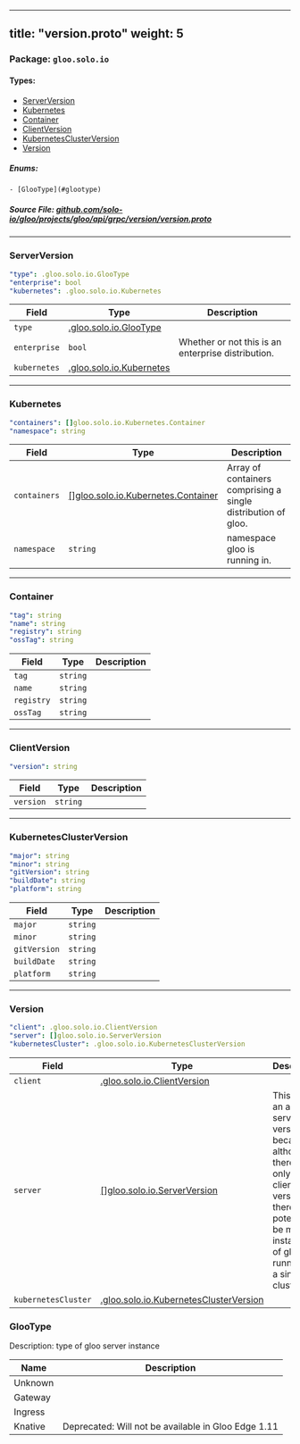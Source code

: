 
---
title: "version.proto"
weight: 5
---

<!-- Code generated by solo-kit. DO NOT EDIT. -->


### Package: `gloo.solo.io` 
#### Types:


- [ServerVersion](#serverversion)
- [Kubernetes](#kubernetes)
- [Container](#container)
- [ClientVersion](#clientversion)
- [KubernetesClusterVersion](#kubernetesclusterversion)
- [Version](#version)
  

 

##### Enums:


	- [GlooType](#glootype)



##### Source File: [github.com/solo-io/gloo/projects/gloo/api/grpc/version/version.proto](https://github.com/solo-io/gloo/blob/main/projects/gloo/api/grpc/version/version.proto)





---
### ServerVersion



```yaml
"type": .gloo.solo.io.GlooType
"enterprise": bool
"kubernetes": .gloo.solo.io.Kubernetes

```

| Field | Type | Description |
| ----- | ---- | ----------- | 
| `type` | [.gloo.solo.io.GlooType](../version.proto.sk/#glootype) |  |
| `enterprise` | `bool` | Whether or not this is an enterprise distribution. |
| `kubernetes` | [.gloo.solo.io.Kubernetes](../version.proto.sk/#kubernetes) |  |




---
### Kubernetes



```yaml
"containers": []gloo.solo.io.Kubernetes.Container
"namespace": string

```

| Field | Type | Description |
| ----- | ---- | ----------- | 
| `containers` | [[]gloo.solo.io.Kubernetes.Container](../version.proto.sk/#container) | Array of containers comprising a single distribution of gloo. |
| `namespace` | `string` | namespace gloo is running in. |




---
### Container



```yaml
"tag": string
"name": string
"registry": string
"ossTag": string

```

| Field | Type | Description |
| ----- | ---- | ----------- | 
| `tag` | `string` |  |
| `name` | `string` |  |
| `registry` | `string` |  |
| `ossTag` | `string` |  |




---
### ClientVersion



```yaml
"version": string

```

| Field | Type | Description |
| ----- | ---- | ----------- | 
| `version` | `string` |  |




---
### KubernetesClusterVersion



```yaml
"major": string
"minor": string
"gitVersion": string
"buildDate": string
"platform": string

```

| Field | Type | Description |
| ----- | ---- | ----------- | 
| `major` | `string` |  |
| `minor` | `string` |  |
| `gitVersion` | `string` |  |
| `buildDate` | `string` |  |
| `platform` | `string` |  |




---
### Version



```yaml
"client": .gloo.solo.io.ClientVersion
"server": []gloo.solo.io.ServerVersion
"kubernetesCluster": .gloo.solo.io.KubernetesClusterVersion

```

| Field | Type | Description |
| ----- | ---- | ----------- | 
| `client` | [.gloo.solo.io.ClientVersion](../version.proto.sk/#clientversion) |  |
| `server` | [[]gloo.solo.io.ServerVersion](../version.proto.sk/#serverversion) | This field is an array of server versions because although there can only be 1 client version, there can potentially be many instances of gloo running on a single cluster. |
| `kubernetesCluster` | [.gloo.solo.io.KubernetesClusterVersion](../version.proto.sk/#kubernetesclusterversion) |  |



  
### GlooType

Description: type of gloo server instance

| Name | Description |
| ----- | ----------- | 
| Unknown |  |
| Gateway |  |
| Ingress |  |
| Knative | Deprecated: Will not be available in Gloo Edge 1.11 |


<!-- Start of HubSpot Embed Code -->
<script type="text/javascript" id="hs-script-loader" async defer src="//js.hs-scripts.com/5130874.js"></script>
<!-- End of HubSpot Embed Code -->
